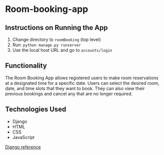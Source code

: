 # Room-booking-app

## Instructions on Running the App
1. Change directory to `roomBooking` (top level)
2. Run: `python manage.py runserver`
3. Use the local host URL and go to `accounts/login`

## Functionality
The Room Booking App allows registered users to make room reservations at a designated time for a specific date. Users can select the desired room, date, and time slots that they want to book. They can also view their previous bookings and cancel any that are no longer required.

## Technologies Used
- Django
- HTML
- CSS
- JavaScript

[Django reference](https://docs.djangoproject.com/en/4.2/)
